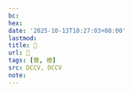 ```yaml
---
bc:
hex:
date: '2025-10-13T10:27:03+08:00'
lastmod:
title: 􂸔
url: 􂸔
tags: [簷, 檐]
src: DCCV, DCCV
note:
---
```

